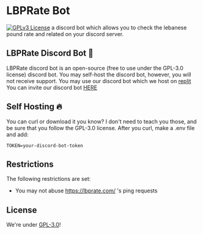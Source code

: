 # LBPRate Bot
[![GPLv3 License](https://img.shields.io/badge/License-GPL%20v3-yellow.svg)](https://choosealicense.com/licenses/gpl-3.0/)
a discord bot which allows you to check the lebanese pound rate and related on your discord server.

## LBPRate Discord Bot 🚀
LBPRate discord bot is an open-source (free to use under the GPL-3.0 license) discord bot.
You may self-host the discord bot, however, you will not receive support.
You may use our discord bot which we host on [replit](https://replit.com/@Anthony01M/LBPRateBot)
You can invite our discord bot [HERE](https://discord.com/oauth2/authorize?client_id=620184564291338316&scope=bot&permissions=0)

## Self Hosting 🔥
You can curl or download it you know? I don't need to teach you those, and be sure that you follow the GPL-3.0 license.
After you curl, make a .env file and add:
~~~
TOKEN=your-discord-bot-token
~~~

## Restrictions
The following restrictions are set:
- You may not abuse https://lbprate.com/ 's ping requests

## License
We're under [GPL-3.0](https://github.com/Berry-Studios/LBPRateBot/blob/master/LICENSE)!